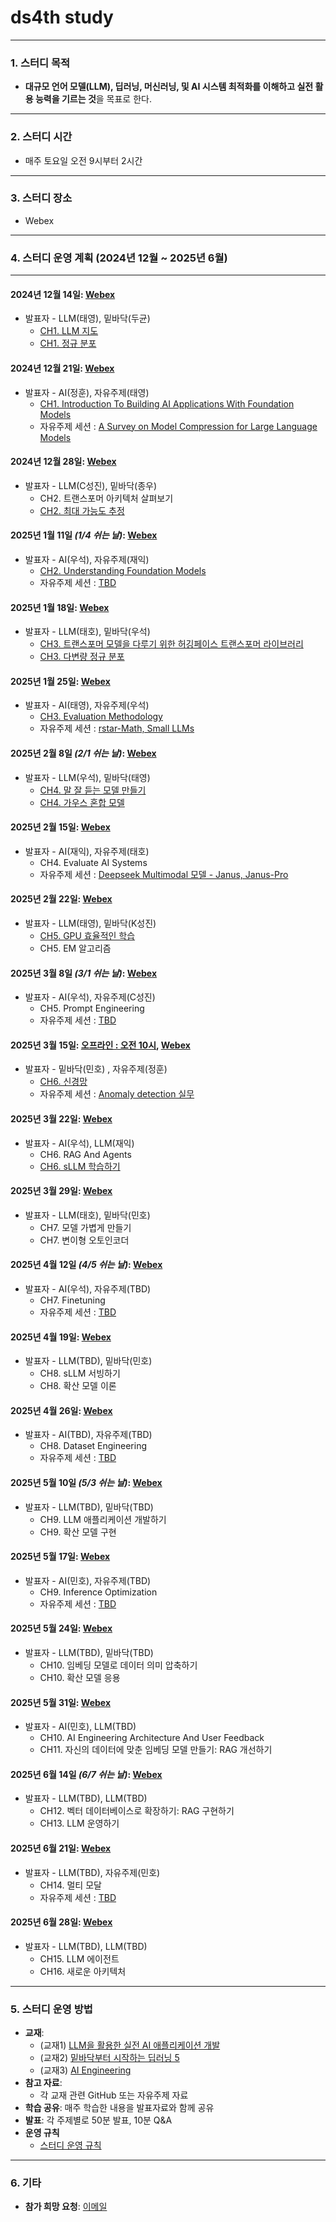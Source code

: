 # **ds4th study**

---

### **1. 스터디 목적**  
- **대규모 언어 모델(LLM), 딥러닝, 머신러닝, 및 AI 시스템 최적화를 이해하고 실전 활용 능력을 기르는 것**을 목표로 한다.

---

### **2. 스터디 시간**  
- 매주 토요일 오전 9시부터 2시간  

---

### **3. 스터디 장소**  
- Webex

---

### **4. 스터디 운영 계획 (2024년 12월 ~ 2025년 6월)**  

---

#### **2024년 12월 14일**: [Webex](https://lgehq.webex.com/lgehq-en/j.php?MTID=m67909b7d882fffbb28a17bdd880050f7	)
- 발표자 - LLM(태영), 밑바닥(두균)  
  - [CH1. LLM 지도](https://github.com/restful3/ds4th_study/blob/main/source/LLM%EC%9D%84_%ED%99%9C%EC%9A%A9%ED%95%9C_%EC%8B%A4%EC%A0%84_AI_%EC%95%A0%ED%94%8C%EB%A6%AC%EC%BC%80%EC%9D%B4%EC%85%98_%EA%B0%9C%EB%B0%9C/CH01_LLM_%EC%A7%80%EB%8F%84_song.pdf)
  - [CH1. 정규 분포](https://github.com/restful3/ds4th_study/blob/main/source/밑바닥부터_시작하는_딥러닝_5/step01-probability-Statistics.ipynb)

#### **2024년 12월 21일**: [Webex](https://lgehq.webex.com/lgehq/j.php?MTID=m74bc31f0b8067acc17d5107a4cfcea0f	)
- 발표자 - AI(정훈), 자유주제(태영)  
  - [CH1. Introduction To Building AI Applications With Foundation Models](https://github.com/restful3/ds4th_study/blob/main/source/AI_Engineering/Ch01_Introduction_to_Building_AI_Applications_park.pdf) 
  - 자유주제 세션 : [A Survey on Model Compression for Large Language Models](https://arxiv.org/abs/2308.07633)  

#### **2024년 12월 28일**: [Webex](https://lgehq.webex.com/lgehq-en/j.php?MTID=mb5a74c3fb595bb2ab09920b817e1a2a5	)
- 발표자 - LLM(C성진), 밑바닥(종우)  
  - CH2. 트랜스포머 아키텍처 살펴보기  
  - [CH2. 최대 가능도 추정](https://github.com/restful3/ds4th_study/blob/main/source/%EB%B0%91%EB%B0%94%EB%8B%A5%EB%B6%80%ED%84%B0_%EC%8B%9C%EC%9E%91%ED%95%98%EB%8A%94_%EB%94%A5%EB%9F%AC%EB%8B%9D_5/step02-MLE_jongwoo.pdf)  

#### **2025년 1월 11일** *(1/4 쉬는 날)*: [Webex](https://lgehq.webex.com/lgehq-en/j.php?MTID=m16c5137784cdd76dee041575c96a4e48	)
- 발표자 - AI(우석), 자유주제(재익)  
  - [CH2. Understanding Foundation Models](https://github.com/restful3/ds4th_study/blob/main/source/AI_Engineering/Ch02_Understanding_Foundation_Models_jeongwooseok.ipynb)  
  - 자유주제 세션 : [TBD]()  

#### **2025년 1월 18일**: [Webex](https://lgehq.webex.com/lgehq-en/j.php?MTID=m0890a4d2dce5a5469ac4a4019efc3b51	)
- 발표자 - LLM(태호), 밑바닥(우석)  
  - [CH3. 트랜스포머 모델을 다루기 위한 허깅페이스 트랜스포머 라이브러리](https://github.com/restful3/ds4th_study/blob/main/source/LLM%EC%9D%84_%ED%99%9C%EC%9A%A9%ED%95%9C_%EC%8B%A4%EC%A0%84_AI_%EC%95%A0%ED%94%8C%EB%A6%AC%EC%BC%80%EC%9D%B4%EC%85%98_%EA%B0%9C%EB%B0%9C/CH03_%ED%8A%B8%EB%9E%9C%EC%8A%A4%ED%8F%AC%EB%A8%B8_%EB%AA%A8%EB%8D%B8%EC%9D%84_%EB%8B%A4%EB%A3%A8%EA%B8%B0_%EC%9C%84%ED%95%9C_%ED%97%88%EA%B9%85%ED%8E%98%EC%9D%B4%EC%8A%A4_%ED%8A%B8%EB%9E%9C%EC%8A%A4%ED%8F%AC%EB%A8%B8_%EB%9D%BC%EC%9D%B4%EB%B8%8C%EB%9F%AC%EB%A6%AC_teo.pdf)  
  - [CH3. 다변량 정규 분포](https://github.com/restful3/ds4th_study/blob/main/source/%EB%B0%91%EB%B0%94%EB%8B%A5%EB%B6%80%ED%84%B0_%EC%8B%9C%EC%9E%91%ED%95%98%EB%8A%94_%EB%94%A5%EB%9F%AC%EB%8B%9D_5/step03_%EB%8B%A4%EB%B3%80%EB%9F%89%EB%B6%84%ED%8F%AC_wooseok.ipynb)

#### **2025년 1월 25일**: [Webex](https://lgehq.webex.com/lgehq-en/j.php?MTID=m41a6759003026ae0d91e29aecc9675e9	)
- 발표자 - AI(태영), 자유주제(우석)  
  - [CH3. Evaluation Methodology](https://github.com/restful3/ds4th_study/blob/main/source/AI_Engineering/Ch03_Evaluation_Methodolog_song.pdf)
  - 자유주제 세션 : [rstar-Math, Small LLMs](https://github.com/restful3/ds4th_study/blob/main/source/papers/Chain-of-Thought%20Prompring%20Elicits%20Reasoning%20in%20Large%20Language%20Models/rStar-Math%EC%9D%98%20%ED%83%84%EC%83%9D%20%EB%B0%B0%EA%B2%BD%EA%B3%BC%20%ED%95%B5%EC%8B%AC%20%EC%95%84%EC%9D%B4%EB%94%94%EC%96%B4.md)

#### **2025년 2월 8일** *(2/1 쉬는 날)*: [Webex](https://lgehq.webex.com/lgehq/j.php?MTID=mebc02c032fcf0068181e7b554c709bb3	)
- 발표자 - LLM(우석), 밑바닥(태영)  
  - [CH4. 말 잘 듣는 모델 만들기](https://github.com/restful3/ds4th_study/blob/main/source/LLM%EC%9D%84_%ED%99%9C%EC%9A%A9%ED%95%9C_%EC%8B%A4%EC%A0%84_AI_%EC%95%A0%ED%94%8C%EB%A6%AC%EC%BC%80%EC%9D%B4%EC%85%98_%EA%B0%9C%EB%B0%9C/CH4_%EB%A7%90%EC%9E%98%EB%93%A3%EB%8A%94LLM_%EC%9E%91%EC%84%B1%EC%A4%91.pptx)
  - [CH4. 가우스 혼합 모델](https://github.com/restful3/ds4th_study/blob/main/source/%EB%B0%91%EB%B0%94%EB%8B%A5%EB%B6%80%ED%84%B0_%EC%8B%9C%EC%9E%91%ED%95%98%EB%8A%94_%EB%94%A5%EB%9F%AC%EB%8B%9D_5/step04_%EA%B0%80%EC%9A%B0%EC%8A%A4_%ED%98%BC%ED%95%A9_%EB%AA%A8%EB%8D%B8_song.ipynb)

#### **2025년 2월 15일**: [Webex](https://lgehq.webex.com/lgehq-en/j.php?MTID=m379b03e5c415c37bfbd5417b18034e57	)
- 발표자 - AI(재익), 자유주제(태호)  
  - CH4. Evaluate AI Systems  
  - 자유주제 세션 : [Deepseek Multimodal 모델 - Janus, Janus-Pro](https://github.com/restful3/ds4th_study/blob/main/source/papers/%5B%EB%85%BC%EB%AC%B8%5D_Deepseek%20Multimodal_%EB%AA%A8%EB%8D%B8_%EB%85%BC%EB%AC%B8_%EB%A6%AC%EB%B7%B0_Janus_JanusPro_20250215_Teo.pdf)

#### **2025년 2월 22일**: [Webex](https://lgehq.webex.com/lgehq-en/j.php?MTID=mc2a52bbfacadc192ba94409533823779	)
- 발표자 - LLM(태영), 밑바닥(K성진)  
  - [CH5. GPU 효율적인 학습](https://github.com/restful3/ds4th_study/blob/main/source/LLM%EC%9D%84_%ED%99%9C%EC%9A%A9%ED%95%9C_%EC%8B%A4%EC%A0%84_AI_%EC%95%A0%ED%94%8C%EB%A6%AC%EC%BC%80%EC%9D%B4%EC%85%98_%EA%B0%9C%EB%B0%9C/CH05_GPU_%ED%9A%A8%EC%9C%A8%EC%A0%81%EC%9D%B8_%ED%95%99%EC%8A%B5_song.ipynb)
  - CH5. EM 알고리즘  

#### **2025년 3월 8일** *(3/1 쉬는 날)*: [Webex](https://lgehq.webex.com/lgehq-en/j.php?MTID=mff689e4a7817c0997b82f7ca4fbc5175	)
- 발표자 - AI(우석), 자유주제(C성진)  
  - CH5. Prompt Engineering  
  - 자유주제 세션 : [TBD]()  

#### **2025년 3월 15일**: [오프라인 : 오전 10시](https://booking.naver.com/booking/10/bizes/372277), [Webex](https://lgehq.webex.com/lgehq-en/j.php?MTID=mfaf5dc7391304da94f27f16871dce1a3	)
- 발표자 - 밑바닥(민호) , 자유주제(정훈)  
  - [CH6. 신경망](https://github.com/restful3/ds4th_study/blob/4c7edde084b640ffda8717f3d35569c86df90b48/source/%EB%B0%91%EB%B0%94%EB%8B%A5%EB%B6%80%ED%84%B0_%EC%8B%9C%EC%9E%91%ED%95%98%EB%8A%94_%EB%94%A5%EB%9F%AC%EB%8B%9D_5/step06_%EC%8B%A0%EA%B2%BD%EB%A7%9D_minho.ipynb)
  - 자유주제 세션 : [Anomaly detection 실무](https://github.com/restful3/ds4th_study/blob/main/source/papers/Anomaly%20detection_%EB%B0%95%EC%A0%95%ED%9B%88.pdf)   

#### **2025년 3월 22일**: [Webex](https://lgehq.webex.com/lgehq-en/j.php?MTID=m93fd00e113e21dc12a75a6b4bb2d2208	)
- 발표자 - AI(우석), LLM(재익)  
  - CH6. RAG And Agents
  - [CH6. sLLM 학습하기](https://github.com/restful3/ds4th_study/blob/main/source/LLM%EC%9D%84_%ED%99%9C%EC%9A%A9%ED%95%9C_%EC%8B%A4%EC%A0%84_AI_%EC%95%A0%ED%94%8C%EB%A6%AC%EC%BC%80%EC%9D%B4%EC%85%98_%EA%B0%9C%EB%B0%9C/llm_ch6_jishin.pdf)

#### **2025년 3월 29일**: [Webex](https://lgehq.webex.com/lgehq-en/j.php?MTID=m685a89d84e5c1129312cf3421b154059	)
- 발표자 - LLM(태호), 밑바닥(민호)  
  - CH7. 모델 가볍게 만들기  
  - CH7. 변이형 오토인코더  

#### **2025년 4월 12일** *(4/5 쉬는 날)*: [Webex](https://lgehq.webex.com/lgehq-en/j.php?MTID=m13e940f392b3b5ae422edff93b61b1ea	)
- 발표자 - AI(우석), 자유주제(TBD)  
  - CH7. Finetuning  
  - 자유주제 세션 : [TBD]()  

#### **2025년 4월 19일**: [Webex](https://lgehq.webex.com/lgehq-en/j.php?MTID=m492a1f4b4721f9070e3102bce3acc903	)
- 발표자 - LLM(TBD), 밑바닥(민호)  
  - CH8. sLLM 서빙하기  
  - CH8. 확산 모델 이론  

#### **2025년 4월 26일**: [Webex](https://lgehq.webex.com/lgehq-en/j.php?MTID=mc362a213dabd3c9d29f727b97b5fdf83	)
- 발표자 - AI(TBD), 자유주제(TBD)  
  - CH8. Dataset Engineering  
  - 자유주제 세션 : [TBD]()  

#### **2025년 5월 10일** *(5/3 쉬는 날)*: [Webex](https://lgehq.webex.com/lgehq-en/j.php?MTID=mebff409f9da191e9e2c17a6e815224b6	)
- 발표자 - LLM(TBD), 밑바닥(TBD)  
  - CH9. LLM 애플리케이션 개발하기  
  - CH9. 확산 모델 구현  

#### **2025년 5월 17일**: [Webex](https://lgehq.webex.com/lgehq-en/j.php?MTID=mb85f58b1c6d1d0a9062cee50342b0e3d	)
- 발표자 - AI(민호), 자유주제(TBD)  
  - CH9. Inference Optimization  
  - 자유주제 세션 : [TBD]()  

#### **2025년 5월 24일**: [Webex](https://lgehq.webex.com/lgehq-en/j.php?MTID=m1decb14e63ff3ff5776c8e8deaf340aa	)
- 발표자 - LLM(TBD), 밑바닥(TBD)  
  - CH10. 임베딩 모델로 데이터 의미 압축하기
  - CH10. 확산 모델 응용

#### **2025년 5월 31일**: [Webex](https://lgehq.webex.com/lgehq-en/j.php?MTID=m35afd51f4e675a8362f2e9c24e84ca69	)
- 발표자 - AI(민호), LLM(TBD)
  - CH10. AI Engineering Architecture And User Feedback
  - CH11. 자신의 데이터에 맞춘 임베딩 모델 만들기: RAG 개선하기  

#### **2025년 6월 14일** *(6/7 쉬는 날)*: [Webex](https://lgehq.webex.com/lgehq-en/j.php?MTID=mbcbbaed6d50821e7d52c93ce336aed79	)
- 발표자 - LLM(TBD), LLM(TBD)  
  - CH12. 벡터 데이터베이스로 확장하기: RAG 구현하기  
  - CH13. LLM 운영하기  

#### **2025년 6월 21일**: [Webex](https://lgehq.webex.com/lgehq-en/j.php?MTID=m1915fca8a0b5fbc16f23c9ba84616244	)
- 발표자 - LLM(TBD), 자유주제(민호)  
  - CH14. 멀티 모달  
  - 자유주제 세션 : [TBD]()  
 
#### **2025년 6월 28일**: [Webex](https://lgehq.webex.com/lgehq-en/j.php?MTID=m1cf3168ebcc132ee5074271e66d2defe	)
- 발표자 - LLM(TBD), LLM(TBD)  
  - CH15. LLM 에이전트  
  - CH16. 새로운 아키텍처  

---

### **5. 스터디 운영 방법**
- **교재**:
  - (교재1) [LLM을 활용한 실전 AI 애플리케이션 개발](https://ridibooks.com/books/3649000042?_rdt_sid=category_bestsellers&_rdt_idx=5&_rdt_arg=2220)  
  - (교재2) [밑바닥부터 시작하는 딥러닝 5](https://ridibooks.com/books/443001394?_rdt_sid=BookDetailHomeSeriesMemberBookList&_rdt_idx=4&_s_id=)  
  - (교재3) [AI Engineering](https://www.oreilly.com/library/view/ai-engineering/9781098166298/)  
- **참고 자료**:
  - 각 교재 관련 GitHub 또는 자유주제 자료
- **학습 공유**: 매주 학습한 내용을 발표자료와 함께 공유  
- **발표**: 각 주제별로 50분 발표, 10분 Q&A
- **운영 규칙**
  - [스터디 운영 규칙](https://github.com/restful3/ds4th_study/blob/main/source/%EC%8A%A4%ED%84%B0%EB%94%94_%EC%9A%B4%EC%98%81_%EA%B7%9C%EC%B9%99_v01.pdf)

---

### **6. 기타**
- **참가 희망 요청**: [이메일](restful3@gmail.com)
